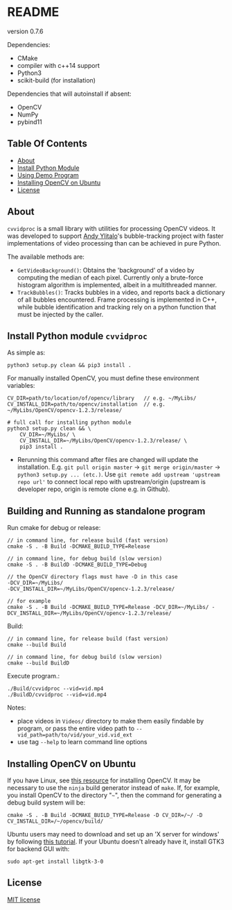 # README

<!-- must update setup.py version as well -->
version 0.7.6

Dependencies:

- CMake
- compiler with c++14 support
- Python3
- scikit-build (for installation)

Dependencies that will autoinstall if absent:
- OpenCV
- NumPy
- pybind11


## Table Of Contents

- [About](#About)
- [Install Python Module](#Install-Python-module-`cvvidproc`)
- [Using Demo Program](#Building-and-Running-as-standalone-program)
- [Installing OpenCV on Ubuntu](#Installing-OpenCV-on-Ubuntu)
- [License](#License)


## About

`cvvidproc` is a small library with utilities for processing OpenCV videos. It was developed to support [Andy Ylitalo](https://github.com/andylitalo)'s bubble-tracking project with faster implementations of video processing than can be achieved in pure Python.

The available methods are:
- `GetVideoBackground()`: Obtains the 'background' of a video by computing the median of each pixel. Currently only a brute-force histogram algorithm is implemented, albeit in a multithreaded manner.
- `TrackBubbles()`: Tracks bubbles in a video, and reports back a dictionary of all bubbles encountered. Frame processing is implemented in C++, while bubble identification and tracking rely on a python function that must be injected by the caller.


## Install Python module `cvvidproc`

As simple as:
```
python3 setup.py clean && pip3 install .
```

For manually installed OpenCV, you must define these environment variables:
```
CV_DIR=path/to/location/of/opencv/library	// e.g. ~/MyLibs/
CV_INSTALL_DIR=path/to/opencv/installation 	// e.g. ~/MyLibs/OpenCV/opencv-1.2.3/release/

# full call for installing python module
python3 setup.py clean && \
	CV_DIR=~/MyLibs/ \
	CV_INSTALL_DIR=~/MyLibs/OpenCV/opencv-1.2.3/release/ \
	pip3 install .
```

- Rerunning this command after files are changed will update the installation. E.g. `git pull origin master` -> `git merge origin/master` -> `python3 setup.py ... (etc.)`. Use `git remote add upstream 'upstream repo url'` to connect local repo with upstream/origin (upstream is developer repo, origin is remote clone e.g. in Github).


## Building and Running as standalone program

Run cmake for debug or release:

```
// in command line, for release build (fast version)
cmake -S . -B Build -DCMAKE_BUILD_TYPE=Release

// in command line, for debug build (slow version)
cmake -S . -B BuildD -DCMAKE_BUILD_TYPE=Debug

// the OpenCV directory flags must have -D in this case
-DCV_DIR=~/MyLibs/
-DCV_INSTALL_DIR=~/MyLibs/OpenCV/opencv-1.2.3/release/

// for example
cmake -S . -B Build -DCMAKE_BUILD_TYPE=Release -DCV_DIR=~/MyLibs/ -DCV_INSTALL_DIR=~/MyLibs/OpenCV/opencv-1.2.3/release/
```

Build:

```
// in command line, for release build (fast version)
cmake --build Build

// in command line, for debug build (slow version)
cmake --build BuildD
```

Execute program.:

```
./Build/cvvidproc --vid=vid.mp4
./BuildD/cvvidproc --vid=vid.mp4
```

Notes:
- place videos in `Videos/` directory to make them easily findable by program, or pass the entire video path to `--vid_path=path/to/vid/your_vid.vid_ext`
- use tag `--help` to learn command line options


## Installing OpenCV on Ubuntu

If you have Linux, see [this resource](https://docs.opencv.org/master/d7/d9f/tutorial_linux_install.html) for installing OpenCV. It may be necessary to use the `ninja` build generator instead of `make`. If, for example, you install OpenCV to the directory "`~`", then the command for generating a debug build system will be:

```
cmake -S . -B Build -DCMAKE_BUILD_TYPE=Release -D CV_DIR=/~/ -D CV_INSTALL_DIR=/~/opencv/build/
```

Ubuntu users may need to download and set up an 'X server for windows' by following [this tutorial](https://seanthegeek.net/234/graphical-linux-applications-bash-ubuntu-windows/). If your Ubuntu doesn't already have it, install GTK3 for backend GUI with:

```
sudo apt-get install libgtk-3-0
```


## License

[MIT license](https://opensource.org/licenses/MIT)
